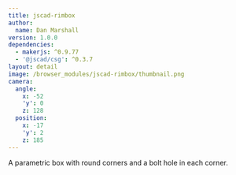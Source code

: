 ```yaml
---
title: jscad-rimbox
author:
  name: Dan Marshall
version: 1.0.0
dependencies:
  - makerjs: ^0.9.77
  - '@jscad/csg': ^0.3.7
layout: detail
image: /browser_modules/jscad-rimbox/thumbnail.png
camera:
  angle:
    x: -52
    'y': 0
    z: 128
  position:
    x: -17
    'y': 2
    z: 185
---
```

A parametric box with round corners and a bolt hole in each corner.